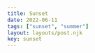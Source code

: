 ```yaml
---
title: Sunset
date: 2022-06-11
tags: ["sunset", "summer"]
layout: layouts/post.njk
key: sunset
---
```

